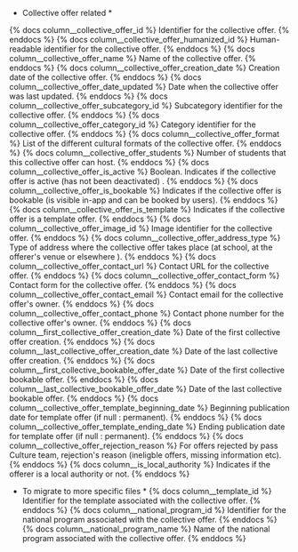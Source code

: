 * Collective offer related *

{% docs column__collective_offer_id %} Identifier for the collective offer. {% enddocs %}
{% docs column__collective_offer_humanized_id %} Human-readable identifier for the collective offer. {% enddocs %}
{% docs column__collective_offer_name %} Name of the collective offer. {% enddocs %}
{% docs column__collective_offer_creation_date %} Creation date of the collective offer. {% enddocs %}
{% docs column__collective_offer_date_updated %} Date when the collective offer was last updated. {% enddocs %}
{% docs column__collective_offer_subcategory_id %} Subcategory identifier for the collective offer. {% enddocs %}
{% docs column__collective_offer_category_id %} Category identifier for the collective offer. {% enddocs %}
{% docs column__collective_offer_format %} List of the different cultural formats of the collective offer. {% enddocs %}
{% docs column__collective_offer_students %} Number of students that this collective offer can host. {% enddocs %}
{% docs column__collective_offer_is_active %} Boolean. Indicates if the collective offer is active (has not been deactivated) . {% enddocs %}
{% docs column__collective_offer_is_bookable %} Indicates if the collective offer is bookable (is visible in-app and can be booked by users). {% enddocs %}
{% docs column__collective_offer_is_template %} Indicates if the collective offer is a template offer. {% enddocs %}
{% docs column__collective_offer_image_id %} Image identifier for the collective offer. {% enddocs %}
{% docs column__collective_offer_address_type %} Type of address where the collective offer takes place (at school, at the offerer's venue or elsewhere ). {% enddocs %}
{% docs column__collective_offer_contact_url %} Contact URL for the collective offer. {% enddocs %}
{% docs column__collective_offer_contact_form %} Contact form for the collective offer. {% enddocs %}
{% docs column__collective_offer_contact_email %} Contact email for the collective offer's owner. {% enddocs %}
{% docs column__collective_offer_contact_phone %} Contact phone number for the collective offer's owner. {% enddocs %}
{% docs column__first_collective_offer_creation_date %} Date of the first collective offer creation. {% enddocs %}
{% docs column__last_collective_offer_creation_date %} Date of the last collective offer creation. {% enddocs %}
{% docs column__first_collective_bookable_offer_date %} Date of the first collective bookable offer. {% enddocs %}
{% docs column__last_collective_bookable_offer_date %} Date of the last collective bookable offer. {% enddocs %}
{% docs column__collective_offer_template_beginning_date %} Beginning publication date for template offer (if null : permanent). {% enddocs %}
{% docs column__collective_offer_template_ending_date %} Ending publication date for template offer (if null : permanent). {% enddocs %}
{% docs column__collective_offer_rejection_reason %} For offers rejected by pass Culture team, rejection's reason (ineligble offers, missing information etc). {% enddocs %}
{% docs column__is_local_authority %} Indicates if the offerer is a local authority or not. {% enddocs %}

* To migrate to more specific files *
{% docs column__template_id %} Identifier for the template associated with the collective offer. {% enddocs %}
{% docs column__national_program_id %} Identifier for the national program associated with the collective offer. {% enddocs %}
{% docs column__national_program_name %} Name of the national program associated with the collective offer. {% enddocs %}
